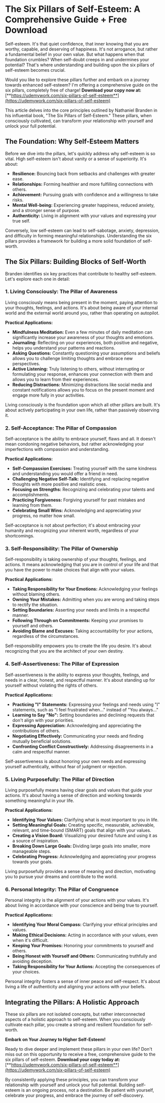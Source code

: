 # The Six Pillars of Self-Esteem: A Comprehensive Guide + Free Download

Self-esteem. It's that quiet confidence, that inner knowing that you are worthy, capable, and deserving of happiness. It's not arrogance, but rather a fundamental belief in your own value. But what happens when that foundation crumbles? When self-doubt creeps in and undermines your potential? That's where understanding and building upon the six pillars of self-esteem becomes crucial.

Would you like to explore these pillars further and embark on a journey towards enhanced self-esteem? I'm offering a comprehensive guide on the six pillars, completely free of charge! **Download your copy now at:** [**https://udemywork.com/six-pillars-of-self-esteem**](https://udemywork.com/six-pillars-of-self-esteem)

This article delves into the core principles outlined by Nathaniel Branden in his influential book, "The Six Pillars of Self-Esteem." These pillars, when consciously cultivated, can transform your relationship with yourself and unlock your full potential.

## The Foundation: Why Self-Esteem Matters

Before we dive into the pillars, let's quickly address why self-esteem is so vital. High self-esteem isn't about vanity or a sense of superiority. It's about:

*   **Resilience:** Bouncing back from setbacks and challenges with greater ease.
*   **Relationships:** Forming healthier and more fulfilling connections with others.
*   **Achievement:** Pursuing goals with confidence and a willingness to take risks.
*   **Mental Well-being:** Experiencing greater happiness, reduced anxiety, and a stronger sense of purpose.
*   **Authenticity:** Living in alignment with your values and expressing your true self.

Conversely, low self-esteem can lead to self-sabotage, anxiety, depression, and difficulty in forming meaningful relationships. Understanding the six pillars provides a framework for building a more solid foundation of self-worth.

## The Six Pillars: Building Blocks of Self-Worth

Branden identifies six key practices that contribute to healthy self-esteem. Let's explore each one in detail:

### 1. Living Consciously: The Pillar of Awareness

Living consciously means being present in the moment, paying attention to your thoughts, feelings, and actions. It's about being aware of your internal world and the external world around you, rather than operating on autopilot.

**Practical Applications:**

*   **Mindfulness Meditation:** Even a few minutes of daily meditation can significantly increase your awareness of your thoughts and emotions.
*   **Journaling:** Reflecting on your experiences, both positive and negative, helps you understand your patterns and reactions.
*   **Asking Questions:** Constantly questioning your assumptions and beliefs allows you to challenge limiting thoughts and embrace new perspectives.
*   **Active Listening:** Truly listening to others, without interrupting or formulating your response, enhances your connection with them and allows you to learn from their experiences.
*   **Reducing Distractions:** Minimizing distractions like social media and constant notifications allows you to focus on the present moment and engage more fully in your activities.

Living consciously is the foundation upon which all other pillars are built. It's about actively participating in your own life, rather than passively observing it.

### 2. Self-Acceptance: The Pillar of Compassion

Self-acceptance is the ability to embrace yourself, flaws and all. It doesn't mean condoning negative behaviors, but rather acknowledging your imperfections with compassion and understanding.

**Practical Applications:**

*   **Self-Compassion Exercises:** Treating yourself with the same kindness and understanding you would offer a friend in need.
*   **Challenging Negative Self-Talk:** Identifying and replacing negative thoughts with more positive and realistic ones.
*   **Focusing on Strengths:** Recognizing and celebrating your talents and accomplishments.
*   **Practicing Forgiveness:** Forgiving yourself for past mistakes and learning from them.
*   **Celebrating Small Wins:** Acknowledging and appreciating your progress, no matter how small.

Self-acceptance is not about perfection; it's about embracing your humanity and recognizing your inherent worth, regardless of your shortcomings.

### 3. Self-Responsibility: The Pillar of Ownership

Self-responsibility is taking ownership of your thoughts, feelings, and actions. It means acknowledging that you are in control of your life and that you have the power to make choices that align with your values.

**Practical Applications:**

*   **Taking Responsibility for Your Emotions:** Acknowledging your feelings without blaming others.
*   **Owning Your Mistakes:** Admitting when you are wrong and taking steps to rectify the situation.
*   **Setting Boundaries:** Asserting your needs and limits in a respectful manner.
*   **Following Through on Commitments:** Keeping your promises to yourself and others.
*   **Avoiding Blame and Excuses:** Taking accountability for your actions, regardless of the circumstances.

Self-responsibility empowers you to create the life you desire. It's about recognizing that you are the architect of your own destiny.

### 4. Self-Assertiveness: The Pillar of Expression

Self-assertiveness is the ability to express your thoughts, feelings, and needs in a clear, honest, and respectful manner. It's about standing up for yourself without violating the rights of others.

**Practical Applications:**

*   **Practicing "I" Statements:** Expressing your feelings and needs using "I" statements, such as "I feel frustrated when..." instead of "You always..."
*   **Learning to Say "No":** Setting boundaries and declining requests that don't align with your priorities.
*   **Expressing Appreciation:** Acknowledging and appreciating the contributions of others.
*   **Negotiating Effectively:** Communicating your needs and finding mutually beneficial solutions.
*   **Confronting Conflict Constructively:** Addressing disagreements in a calm and respectful manner.

Self-assertiveness is about honoring your own needs and expressing yourself authentically, without fear of judgment or rejection.

### 5. Living Purposefully: The Pillar of Direction

Living purposefully means having clear goals and values that guide your actions. It's about having a sense of direction and working towards something meaningful in your life.

**Practical Applications:**

*   **Identifying Your Values:** Clarifying what is most important to you in life.
*   **Setting Meaningful Goals:** Creating specific, measurable, achievable, relevant, and time-bound (SMART) goals that align with your values.
*   **Creating a Vision Board:** Visualizing your desired future and using it as a source of inspiration.
*   **Breaking Down Large Goals:** Dividing large goals into smaller, more manageable steps.
*   **Celebrating Progress:** Acknowledging and appreciating your progress towards your goals.

Living purposefully provides a sense of meaning and direction, motivating you to pursue your dreams and contribute to the world.

### 6. Personal Integrity: The Pillar of Congruence

Personal integrity is the alignment of your actions with your values. It's about living in accordance with your conscience and being true to yourself.

**Practical Applications:**

*   **Identifying Your Moral Compass:** Clarifying your ethical principles and values.
*   **Making Ethical Decisions:** Acting in accordance with your values, even when it's difficult.
*   **Keeping Your Promises:** Honoring your commitments to yourself and others.
*   **Being Honest with Yourself and Others:** Communicating truthfully and avoiding deception.
*   **Taking Responsibility for Your Actions:** Accepting the consequences of your choices.

Personal integrity fosters a sense of inner peace and self-respect. It's about living a life of authenticity and aligning your actions with your beliefs.

## Integrating the Pillars: A Holistic Approach

These six pillars are not isolated concepts, but rather interconnected aspects of a holistic approach to self-esteem. When you consciously cultivate each pillar, you create a strong and resilient foundation for self-worth.

**Embark on Your Journey to Higher Self-Esteem!**

Ready to dive deeper and implement these pillars in your own life? Don't miss out on this opportunity to receive a free, comprehensive guide to the six pillars of self-esteem. **Download your copy today at:** [**https://udemywork.com/six-pillars-of-self-esteem**](https://udemywork.com/six-pillars-of-self-esteem)

By consistently applying these principles, you can transform your relationship with yourself and unlock your full potential. Building self-esteem is an ongoing process, not a destination. Be patient with yourself, celebrate your progress, and embrace the journey of self-discovery.
